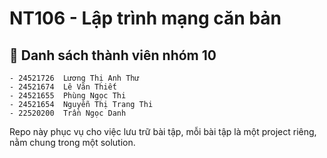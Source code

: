 ﻿# NT106 - Lập trình mạng căn bản
## 👥 Danh sách thành viên nhóm 10    
	- 24521726	Lương Thị Anh Thư  
	- 24521674	Lê Văn Thiết  
	- 24521655	Phùng Ngọc Thi  
	- 24521654	Nguyễn Thị Trang Thi  
	- 22520200	Trần Ngọc Danh  

Repo này phục vụ cho việc lưu trữ bài tập, mỗi bài tập là một project riêng, nằm chung trong một solution.
